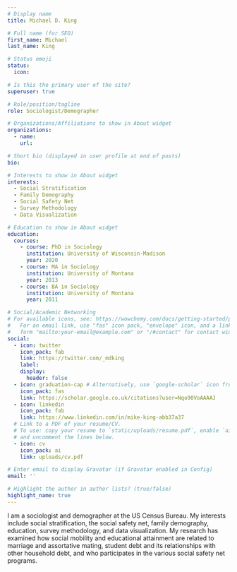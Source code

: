 ```yaml
---
# Display name
title: Michael D. King

# Full name (for SEO)
first_name: Michael
last_name: King

# Status emoji
status:
  icon:

# Is this the primary user of the site?
superuser: true

# Role/position/tagline
role: Sociologist/Demographer

# Organizations/Affiliations to show in About widget
organizations:
  - name: 
    url:

# Short bio (displayed in user profile at end of posts)
bio: 

# Interests to show in About widget
interests:
  - Social Stratification
  - Family Demography
  - Social Safety Net
  - Survey Methodology
  - Data Visualization

# Education to show in About widget
education:
  courses:
    - course: PhD in Sociology
      institution: University of Wisconsin-Madison
      year: 2020
    - course: MA in Sociology
      institution: University of Montana
      year: 2013
    - course: BA in Sociology
      institution: University of Montana
      year: 2011

# Social/Academic Networking
# For available icons, see: https://wowchemy.com/docs/getting-started/page-builder/#icons
#   For an email link, use "fas" icon pack, "envelope" icon, and a link in the
#   form "mailto:your-email@example.com" or "/#contact" for contact widget.
social:
  - icon: twitter
    icon_pack: fab
    link: https://twitter.com/_mdking
    label:
    display:
      header: false
  - icon: graduation-cap # Alternatively, use `google-scholar` icon from `ai` icon pack
    icon_pack: fas
    link: https://scholar.google.co.uk/citations?user=Nqo90VoAAAAJ
  - icon: linkedin
    icon_pack: fab
    link: https://www.linkedin.com/in/mike-king-abb37a37
  # Link to a PDF of your resume/CV.
  # To use: copy your resume to `static/uploads/resume.pdf`, enable `ai` icons in `params.yaml`,
  # and uncomment the lines below.
  - icon: cv
    icon_pack: ai
    link: uploads/cv.pdf

# Enter email to display Gravatar (if Gravatar enabled in Config)
email: ''

# Highlight the author in author lists? (true/false)
highlight_name: true
---
```


I am a sociologist and demographer at the US Census Bureau. My interests include social stratification, the social safety net, family demography, education, survey methodology, and data visualization. My research has examined how social mobility and educational attainment are related to marriage and assortative mating, student debt and its relationships with other household debt, and who participates in the various social safety net programs. 

